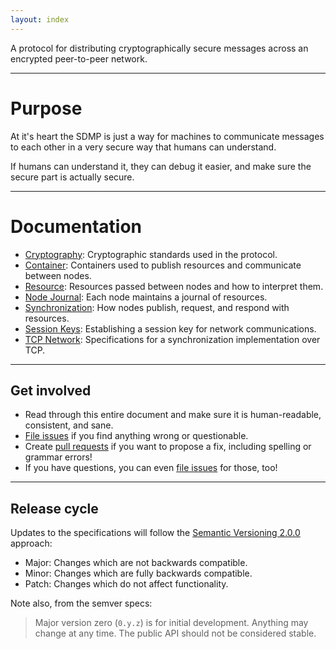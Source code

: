 ```yaml
---
layout: index
---
```



A protocol for distributing cryptographically secure messages across an encrypted
peer-to-peer network.

---

# Purpose

At it's heart the SDMP is just a way for machines to communicate messages to each
other in a very secure way that humans can understand.

If humans can understand it, they can debug it easier, and make sure the secure
part is actually secure.

---

# Documentation

* [Cryptography](/docs/cryptography): Cryptographic standards used in the protocol.
* [Container](/docs/container): Containers used to publish resources and communicate between nodes.
* [Resource](/docs/resource): Resources passed between nodes and how to interpret them.
* [Node Journal](/docs/journal): Each node maintains a journal of resources.
* [Synchronization](/docs/synchronization): How nodes publish, request, and respond with resources.
* [Session Keys](/docs/session): Establishing a session key for network communications.
* [TCP Network](/docs/tcp): Specifications for a synchronization implementation over TCP.

---

## Get involved

* Read through this entire document and make sure it is human-readable, consistent, and sane.
* [File issues][issues] if you find anything wrong or questionable.
* Create [pull requests][pullrequest] if you want to propose a fix, including spelling
	or grammar errors!
* If you have questions, you can even [file issues][issues] for those, too!

---

## Release cycle

Updates to the specifications will follow the [Semantic Versioning 2.0.0][semver] approach:

* Major: Changes which are not backwards compatible.
* Minor: Changes which are fully backwards compatible.
* Patch: Changes which do not affect functionality.

Note also, from the semver specs:

> Major version zero (`0.y.z`) is for initial development. Anything may change at any
> time. The public API should not be considered stable.


[sdmprepo]: https://github.com/sdmp
[vol]: http://veryopenlicense.com/
[semver]: http://semver.org/
[issues]: https://github.com/sdmp/sdmp.github.io/issues
[pullrequest]: https://github.com/sdmp/sdmp.github.io/pulls
